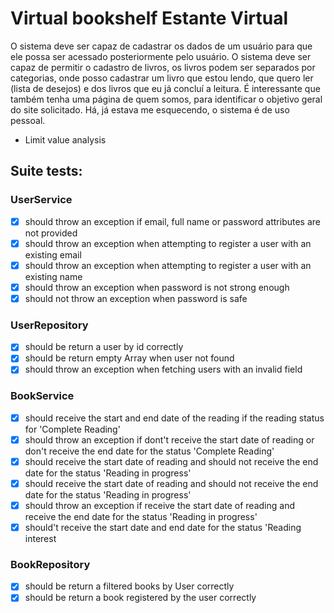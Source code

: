 # Virtual bookshelf Estante Virtual

O sistema deve ser capaz de cadastrar os dados de um usuário para que ele possa ser acessado posteriormente pelo usuário. O sistema deve ser capaz de permitir o cadastro de livros, os livros podem ser separados por categorias, onde posso cadastrar um livro que estou lendo, que quero ler (lista de desejos) e dos livros que eu já concluí a leitura. É interessante que também tenha uma página de quem somos, para identificar o objetivo geral do site solicitado. Há, já estava me esquecendo, o sistema é de uso pessoal.

- Limit value analysis
## Suite tests:

### UserService
- [x] should throw an exception if email, full name or password attributes are not provided
- [x] should throw an exception when attempting to register a user with an existing email
- [x] should throw an exception when attempting to register a user with an existing name
- [x] should throw an exception when password is not strong enough
- [x] should not throw an exception when password is safe

### UserRepository
- [x] should be return a user by id correctly
- [x] should be return empty Array when user not found
- [x] should throw an exception when fetching users with an invalid field

### BookService
- [x] should receive the start and end date of the reading if the reading status for 'Complete Reading'
- [x] should throw an exception if dont't receive the start date of reading or don't receive the end date for the status 'Complete Reading'
- [x] should receive the start date of reading and should not receive the end date for the status 'Reading in progress'
- [x] should receive the start date of reading and should not receive the end date for the status 'Reading in progress'
- [x] should throw an exception if receive the start date of reading and receive the end date for the status 'Reading in progress'
- [x] should't receive the start date and end date for the status 'Reading interest

### BookRepository
- [x] should be return a filtered books by User correctly
- [x] should be return a book registered by the user correctly
